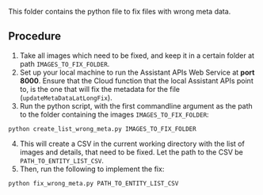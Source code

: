 This folder contains the python file to fix files with wrong meta data.

Procedure
---------
1. Take all images which need to be fixed, and keep it in a certain
folder at path `IMAGES_TO_FIX_FOLDER`.
2. Set up your local machine to run the Assistant APIs Web Service
at **port 8000**. Ensure that the Cloud function that the local
Assistant APIs point to, is the one that will fix the metadata for the
file (`updateMetaDataLatLongFix`).
3. Run the python script, with the first commandline argument as the path
to the folder containing the images `IMAGES_TO_FIX_FOLDER`:
```
python create_list_wrong_meta.py IMAGES_TO_FIX_FOLDER
```
4. This will create a CSV in the current working directory with the list of
images and details, that need to be fixed. Let the path to the CSV be
`PATH_TO_ENTITY_LIST_CSV`.
5. Then, run the following to implement the fix:
```
python fix_wrong_meta.py PATH_TO_ENTITY_LIST_CSV
```





